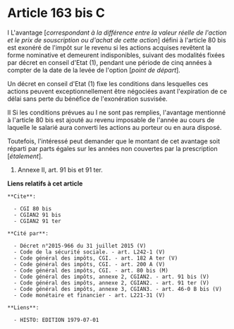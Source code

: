 # Article 163 bis C

I  L'avantage [*correspondant à la différence entre la valeur réelle de l'action et le prix de souscription ou d'achat de
cette action*] défini à l'article 80 bis est exonéré de l'impôt sur le revenu si les actions acquises revêtent la forme
nominative et demeurent indisponibles, suivant des modalités fixées par décret en conseil d'Etat (1), pendant une période de
cinq années à compter de la date de la levée de l'option [*point de départ*].

Un décret en conseil d'Etat (1) fixe les conditions dans lesquelles ces actions peuvent exceptionnellement être négociées
avant l'expiration de ce délai sans perte du bénéfice de l'exonération susvisée.

II  Si les conditions prévues au I ne sont pas remplies, l'avantage mentionné à l'article 80 bis est ajouté au revenu
imposable de l'année au cours de laquelle le salarié aura converti les actions au porteur ou en aura disposé.

Toutefois, l'intéressé peut demander que le montant de cet avantage soit réparti par parts égales sur les années non
couvertes par la prescription [*étalement*].

1) Annexe II, art. 91 bis et 91 ter.

**Liens relatifs à cet article**

	**Cite**:

	  - CGI 80 bis
	  - CGIAN2 91 bis
	  - CGIAN2 91 ter

	**Cité par**:

	  - Décret n°2015-966 du 31 juillet 2015 (V)
	  - Code de la sécurité sociale. - art. L242-1 (V)
	  - Code général des impôts, CGI. - art. 182 A ter (V)
	  - Code général des impôts, CGI. - art. 200 A (V)
	  - Code général des impôts, CGI. - art. 80 bis (M)
	  - Code général des impôts, annexe 2, CGIAN2. - art. 91 bis (V)
	  - Code général des impôts, annexe 2, CGIAN2. - art. 91 ter (V)
	  - Code général des impôts, annexe 3, CGIAN3. - art. 46-0 B bis (V)
	  - Code monétaire et financier - art. L221-31 (V)

	**Liens**:

	  - HISTO: EDITION 1979-07-01
